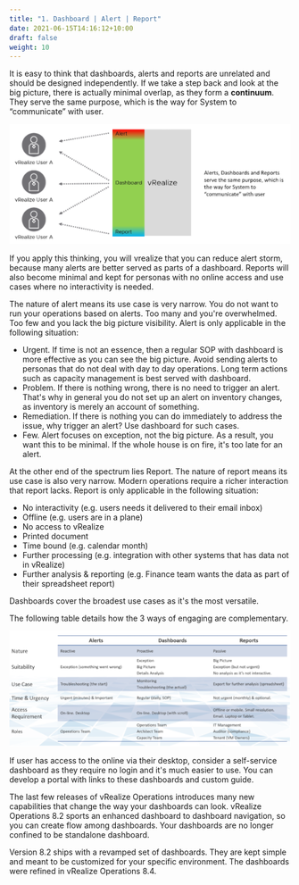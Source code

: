 ```yaml
---
title: "1. Dashboard | Alert | Report"
date: 2021-06-15T14:16:12+10:00
draft: false
weight: 10
---
```


It is easy to think that dashboards, alerts and reports are unrelated and should be designed independently. If we take a step back and look at the big picture, there is actually minimal overlap, as they form a **continuum**. They serve the same purpose, which is the way for System to “communicate” with user. 

![](3.1.1-fig-1.png)

If you apply this thinking, you will vrealize that you can reduce alert storm, because many alerts are better served as parts of a dashboard. Reports will also become minimal and kept for personas with no online access and use cases where no interactivity is needed.

The nature of alert means its use case is very narrow. You do not want to run your operations based on alerts. Too many and you're overwhelmed. Too few and you lack the big picture visibility. Alert is only applicable in the following situation:
- Urgent. If time is not an essence, then a regular SOP with dashboard is more effective as you can see the big picture. Avoid sending alerts to personas that do not deal with day to day operations. Long term actions such as capacity management is best served with dashboard.
- Problem. If there is nothing wrong, there is no need to trigger an alert. That's why in general you do not set up an alert on inventory changes, as inventory is merely an account of something.
- Remediation. If there is nothing you can do immediately to address the issue, why trigger an alert? Use dashboard for such cases.
- Few. Alert focuses on exception, not the big picture. As a result, you want this to be minimal. If the whole house is on fire, it's too late for an alert.

At the other end of the spectrum lies Report. The nature of report means its use case is also very narrow. Modern operations require a richer interaction that report lacks. Report is only applicable in the following situation:
- No interactivity (e.g. users needs it delivered to their email inbox)
- Offline (e.g. users are in a plane)
- No access to vRealize 
- Printed document
- Time bound (e.g. calendar month)
- Further processing (e.g. integration with other systems that has data not in vRealize) 
- Further analysis & reporting (e.g. Finance team wants the data as part of their spreadsheet report)

Dashboards cover the broadest use cases as it's the most versatile. 

The following table details how the 3 ways of engaging are complementary.

![](3.1.1-fig-2.png)

If user has access to the online via their desktop, consider a self-service dashboard as they require no login and it's much easier to use. You can develop a portal with links to these dashboards and custom guide.

The last few releases of vRealize Operations introduces many new capabilities that change the way your dashboards can look. vRealize Operations 8.2 sports an enhanced dashboard to dashboard navigation, so you can create flow among dashboards. Your dashboards are no longer confined to be standalone dashboard.

Version 8.2 ships with a revamped set of dashboards. They are kept simple and meant to be customized for your specific environment. The dashboards were refined in vRealize Operations 8.4.